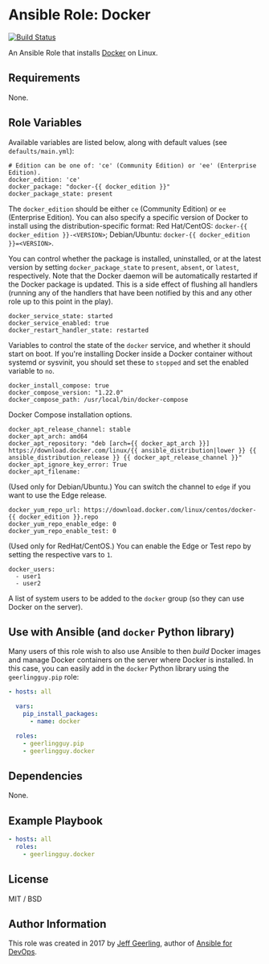 # Ansible Role: Docker

[![Build Status](https://travis-ci.org/geerlingguy/ansible-role-docker.svg?branch=master)](https://travis-ci.org/geerlingguy/ansible-role-docker)

An Ansible Role that installs [Docker](https://www.docker.com) on Linux.

## Requirements

None.

## Role Variables

Available variables are listed below, along with default values (see `defaults/main.yml`):

    # Edition can be one of: 'ce' (Community Edition) or 'ee' (Enterprise Edition).
    docker_edition: 'ce'
    docker_package: "docker-{{ docker_edition }}"
    docker_package_state: present

The `docker_edition` should be either `ce` (Community Edition) or `ee` (Enterprise Edition). You can also specify a specific version of Docker to install using the distribution-specific format: Red Hat/CentOS: `docker-{{ docker_edition }}-<VERSION>`; Debian/Ubuntu: `docker-{{ docker_edition }}=<VERSION>`.

You can control whether the package is installed, uninstalled, or at the latest version by setting `docker_package_state` to `present`, `absent`, or `latest`, respectively. Note that the Docker daemon will be automatically restarted if the Docker package is updated. This is a side effect of flushing all handlers (running any of the handlers that have been notified by this and any other role up to this point in the play).

    docker_service_state: started
    docker_service_enabled: true
    docker_restart_handler_state: restarted

Variables to control the state of the `docker` service, and whether it should start on boot. If you're installing Docker inside a Docker container without systemd or sysvinit, you should set these to `stopped` and set the enabled variable to `no`.

    docker_install_compose: true
    docker_compose_version: "1.22.0"
    docker_compose_path: /usr/local/bin/docker-compose

Docker Compose installation options.

    docker_apt_release_channel: stable
    docker_apt_arch: amd64
    docker_apt_repository: "deb [arch={{ docker_apt_arch }}] https://download.docker.com/linux/{{ ansible_distribution|lower }} {{ ansible_distribution_release }} {{ docker_apt_release_channel }}"
    docker_apt_ignore_key_error: True
    docker_apt_filename: 

(Used only for Debian/Ubuntu.) You can switch the channel to `edge` if you want to use the Edge release.

    docker_yum_repo_url: https://download.docker.com/linux/centos/docker-{{ docker_edition }}.repo
    docker_yum_repo_enable_edge: 0
    docker_yum_repo_enable_test: 0

(Used only for RedHat/CentOS.) You can enable the Edge or Test repo by setting the respective vars to `1`.

    docker_users:
      - user1
      - user2

A list of system users to be added to the `docker` group (so they can use Docker on the server).

## Use with Ansible (and `docker` Python library)

Many users of this role wish to also use Ansible to then _build_ Docker images and manage Docker containers on the server where Docker is installed. In this case, you can easily add in the `docker` Python library using the `geerlingguy.pip` role:

```yaml
- hosts: all

  vars:
    pip_install_packages:
      - name: docker

  roles:
    - geerlingguy.pip
    - geerlingguy.docker
```

## Dependencies

None.

## Example Playbook

```yaml
- hosts: all
  roles:
    - geerlingguy.docker
```

## License

MIT / BSD

## Author Information

This role was created in 2017 by [Jeff Geerling](https://www.jeffgeerling.com/), author of [Ansible for DevOps](https://www.ansiblefordevops.com/).
